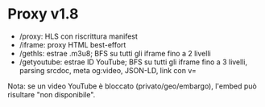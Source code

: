 # Proxy v1.8
- /proxy: HLS con riscrittura manifest
- /iframe: proxy HTML best-effort
- /gethls: estrae .m3u8; BFS su tutti gli iframe fino a 2 livelli
- /getyoutube: estrae ID YouTube; BFS su tutti gli iframe fino a 3 livelli, parsing srcdoc, meta og:video, JSON-LD, link con v=

Nota: se un video YouTube è bloccato (privato/geo/embargo), l'embed può risultare "non disponibile".
